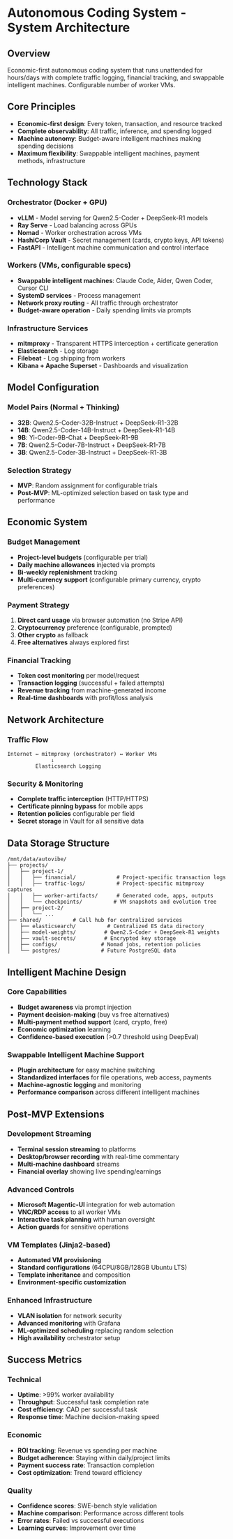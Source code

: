 # Autonomous Coding System - System Architecture

## Overview

Economic-first autonomous coding system that runs unattended for hours/days with complete traffic logging, financial tracking, and swappable intelligent machines. Configurable number of worker VMs.

## Core Principles

- **Economic-first design**: Every token, transaction, and resource tracked
- **Complete observability**: All traffic, inference, and spending logged
- **Machine autonomy**: Budget-aware intelligent machines making spending decisions
- **Maximum flexibility**: Swappable intelligent machines, payment methods, infrastructure

## Technology Stack

### Orchestrator (Docker + GPU)
- **vLLM** - Model serving for Qwen2.5-Coder + DeepSeek-R1 models
- **Ray Serve** - Load balancing across GPUs
- **Nomad** - Worker orchestration across VMs
- **HashiCorp Vault** - Secret management (cards, crypto keys, API tokens)
- **FastAPI** - Intelligent machine communication and control interface

### Workers (VMs, configurable specs)
- **Swappable intelligent machines**: Claude Code, Aider, Qwen Coder, Cursor CLI
- **SystemD services** - Process management
- **Network proxy routing** - All traffic through orchestrator
- **Budget-aware operation** - Daily spending limits via prompts

### Infrastructure Services
- **mitmproxy** - Transparent HTTPS interception + certificate generation
- **Elasticsearch** - Log storage
- **Filebeat** - Log shipping from workers
- **Kibana + Apache Superset** - Dashboards and visualization

## Model Configuration

### Model Pairs (Normal + Thinking)
- **32B**: Qwen2.5-Coder-32B-Instruct + DeepSeek-R1-32B
- **14B**: Qwen2.5-Coder-14B-Instruct + DeepSeek-R1-14B
- **9B**: Yi-Coder-9B-Chat + DeepSeek-R1-9B
- **7B**: Qwen2.5-Coder-7B-Instruct + DeepSeek-R1-7B
- **3B**: Qwen2.5-Coder-3B-Instruct + DeepSeek-R1-3B

### Selection Strategy
- **MVP**: Random assignment for configurable trials
- **Post-MVP**: ML-optimized selection based on task type and performance

## Economic System

### Budget Management
- **Project-level budgets** (configurable per trial)
- **Daily machine allowances** injected via prompts
- **Bi-weekly replenishment** tracking
- **Multi-currency support** (configurable primary currency, crypto preferences)

### Payment Strategy
1. **Direct card usage** via browser automation (no Stripe API)
2. **Cryptocurrency** preference (configurable, prompted)
3. **Other crypto** as fallback
4. **Free alternatives** always explored first

### Financial Tracking
- **Token cost monitoring** per model/request
- **Transaction logging** (successful + failed attempts)
- **Revenue tracking** from machine-generated income
- **Real-time dashboards** with profit/loss analysis

## Network Architecture

### Traffic Flow
```
Internet ↔ mitmproxy (orchestrator) ↔ Worker VMs
              ↓
         Elasticsearch Logging
```

### Security & Monitoring
- **Complete traffic interception** (HTTP/HTTPS)
- **Certificate pinning bypass** for mobile apps
- **Retention policies** configurable per field
- **Secret storage** in Vault for all sensitive data

## Data Storage Structure

```
/mnt/data/autovibe/
├── projects/
│   ├── project-1/
│   │   ├── financial/             # Project-specific transaction logs
│   │   ├── traffic-logs/          # Project-specific mitmproxy captures
│   │   ├── worker-artifacts/      # Generated code, apps, outputs
│   │   └── checkpoints/          # VM snapshots and evolution tree
│   ├── project-2/
│   │   └── ...
├── shared/          # Call hub for centralized services
│   ├── elasticsearch/          # Centralized ES data directory
│   ├── model-weights/         # Qwen2.5-Coder + DeepSeek-R1 weights
│   ├── vault-secrets/         # Encrypted key storage
│   ├── configs/              # Nomad jobs, retention policies
│   └── postgres/             # Future PostgreSQL data
```

## Intelligent Machine Design

### Core Capabilities
- **Budget awareness** via prompt injection
- **Payment decision-making** (buy vs free alternatives)
- **Multi-payment method support** (card, crypto, free)
- **Economic optimization** learning
- **Confidence-based execution** (>0.7 threshold using DeepEval)

### Swappable Intelligent Machine Support
- **Plugin architecture** for easy machine switching
- **Standardized interfaces** for file operations, web access, payments
- **Machine-agnostic logging** and monitoring
- **Performance comparison** across different intelligent machines

## Post-MVP Extensions

### Development Streaming
- **Terminal session streaming** to platforms
- **Desktop/browser recording** with real-time commentary
- **Multi-machine dashboard** streams
- **Financial overlay** showing live spending/earnings

### Advanced Controls
- **Microsoft Magentic-UI** integration for web automation
- **VNC/RDP access** to all worker VMs
- **Interactive task planning** with human oversight
- **Action guards** for sensitive operations

### VM Templates (Jinja2-based)
- **Automated VM provisioning**
- **Standard configurations** (64CPU/8GB/128GB Ubuntu LTS)
- **Template inheritance** and composition
- **Environment-specific customization**

### Enhanced Infrastructure
- **VLAN isolation** for network security
- **Advanced monitoring** with Grafana
- **ML-optimized scheduling** replacing random selection
- **High availability** orchestrator setup

## Success Metrics

### Technical
- **Uptime**: >99% worker availability
- **Throughput**: Successful task completion rate
- **Cost efficiency**: CAD per successful task
- **Response time**: Machine decision-making speed

### Economic
- **ROI tracking**: Revenue vs spending per machine
- **Budget adherence**: Staying within daily/project limits
- **Payment success rate**: Transaction completion
- **Cost optimization**: Trend toward efficiency

### Quality
- **Confidence scores**: SWE-bench style validation
- **Machine comparison**: Performance across different tools
- **Error rates**: Failed vs successful executions
- **Learning curves**: Improvement over time